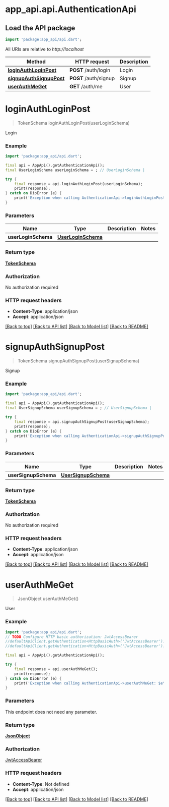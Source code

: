 # app_api.api.AuthenticationApi

## Load the API package
```dart
import 'package:app_api/api.dart';
```

All URIs are relative to *http://localhost*

Method | HTTP request | Description
------------- | ------------- | -------------
[**loginAuthLoginPost**](AuthenticationApi.md#loginauthloginpost) | **POST** /auth/login | Login
[**signupAuthSignupPost**](AuthenticationApi.md#signupauthsignuppost) | **POST** /auth/signup | Signup
[**userAuthMeGet**](AuthenticationApi.md#userauthmeget) | **GET** /auth/me | User


# **loginAuthLoginPost**
> TokenSchema loginAuthLoginPost(userLoginSchema)

Login

### Example
```dart
import 'package:app_api/api.dart';

final api = AppApi().getAuthenticationApi();
final UserLoginSchema userLoginSchema = ; // UserLoginSchema | 

try {
    final response = api.loginAuthLoginPost(userLoginSchema);
    print(response);
} catch on DioError (e) {
    print('Exception when calling AuthenticationApi->loginAuthLoginPost: $e\n');
}
```

### Parameters

Name | Type | Description  | Notes
------------- | ------------- | ------------- | -------------
 **userLoginSchema** | [**UserLoginSchema**](UserLoginSchema.md)|  | 

### Return type

[**TokenSchema**](TokenSchema.md)

### Authorization

No authorization required

### HTTP request headers

 - **Content-Type**: application/json
 - **Accept**: application/json

[[Back to top]](#) [[Back to API list]](../README.md#documentation-for-api-endpoints) [[Back to Model list]](../README.md#documentation-for-models) [[Back to README]](../README.md)

# **signupAuthSignupPost**
> TokenSchema signupAuthSignupPost(userSignupSchema)

Signup

### Example
```dart
import 'package:app_api/api.dart';

final api = AppApi().getAuthenticationApi();
final UserSignupSchema userSignupSchema = ; // UserSignupSchema | 

try {
    final response = api.signupAuthSignupPost(userSignupSchema);
    print(response);
} catch on DioError (e) {
    print('Exception when calling AuthenticationApi->signupAuthSignupPost: $e\n');
}
```

### Parameters

Name | Type | Description  | Notes
------------- | ------------- | ------------- | -------------
 **userSignupSchema** | [**UserSignupSchema**](UserSignupSchema.md)|  | 

### Return type

[**TokenSchema**](TokenSchema.md)

### Authorization

No authorization required

### HTTP request headers

 - **Content-Type**: application/json
 - **Accept**: application/json

[[Back to top]](#) [[Back to API list]](../README.md#documentation-for-api-endpoints) [[Back to Model list]](../README.md#documentation-for-models) [[Back to README]](../README.md)

# **userAuthMeGet**
> JsonObject userAuthMeGet()

User

### Example
```dart
import 'package:app_api/api.dart';
// TODO Configure HTTP basic authorization: JwtAccessBearer
//defaultApiClient.getAuthentication<HttpBasicAuth>('JwtAccessBearer').username = 'YOUR_USERNAME'
//defaultApiClient.getAuthentication<HttpBasicAuth>('JwtAccessBearer').password = 'YOUR_PASSWORD';

final api = AppApi().getAuthenticationApi();

try {
    final response = api.userAuthMeGet();
    print(response);
} catch on DioError (e) {
    print('Exception when calling AuthenticationApi->userAuthMeGet: $e\n');
}
```

### Parameters
This endpoint does not need any parameter.

### Return type

[**JsonObject**](JsonObject.md)

### Authorization

[JwtAccessBearer](../README.md#JwtAccessBearer)

### HTTP request headers

 - **Content-Type**: Not defined
 - **Accept**: application/json

[[Back to top]](#) [[Back to API list]](../README.md#documentation-for-api-endpoints) [[Back to Model list]](../README.md#documentation-for-models) [[Back to README]](../README.md)

